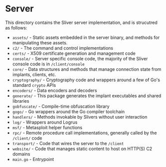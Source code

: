 Server
======

This directory contains the Sliver server implementation, and is strucutred as follows:

 * `assets/` - Static assets embedded in the server binary, and methods for manipulating these assets.
 * `c2/` - The command and control implementations
 * `certs/` - X509 certificate generation and management code
 * `console/` - Server specific console code, the majority of the Sliver console code is in `/client/console`
 * `core/` - Data structures and methods that manage connection state from implants, clients, etc.
 * `cryptography/` - Cryptography code and wrappers around a few of Go's standard `crypto` APIs
 * `encoders/` - Data encoders and decoders
 * `generate/` - This package generates the implant executables and shared libraries
 * `gobfuscate/` - Compile-time obfuscation library
 * `gogo/` - Go wrappers around the Go compiler toolchain
 * `handlers/` - Methods invokable by Slivers without user interaction
 * `log/` - Wrappers around Logrus
 * `msf/` - Metasploit helper functions
 * `rpc/` - Remote procedure call implementations, generally called by the `/client/` code
 * `transport/` - Code that wires the server to the `/client`
 * `website/` - Code that manages static content to host on HTTP(S) C2 domains
 * `main.go` - Entrypoint
